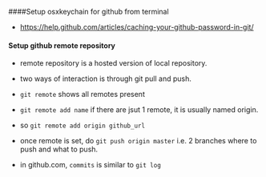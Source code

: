 ####Setup osxkeychain for github from terminal
- https://help.github.com/articles/caching-your-github-password-in-git/

#### Setup github remote repository
- remote repository is a hosted version of local repository.
- two ways of interaction is through git pull and push.
- `git remote` shows all remotes present
- `git remote add name` if there are jsut 1 remote, it is usually named origin.
- so `git remote add origin github_url`

- once remote is set, do `git push origin master` i.e. 2 branches where to push and what to push.
- in github.com, `commits` is similar to `git log`
